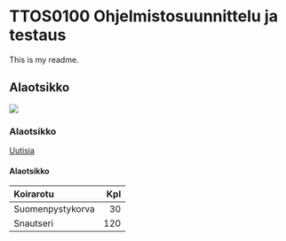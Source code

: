 # TTOS0100 Ohjelmistosuunnittelu ja testaus

This is my readme.

## Alaotsikko

![](http://www02.oph.fi/etalukio/kuvataide/kurssi1/kuvat/kuva17_1.jpg)

### Alaotsikko

[Uutisia](http://www.iltalehti.fi/)

#### Alaotsikko

| Koirarotu | Kpl |
|:----------|----:|
| Suomenpystykorva | 30 |
| Snautseri | 120 |
